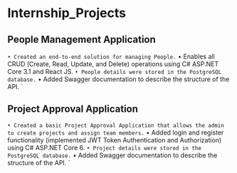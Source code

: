 # Internship_Projects

## People Management Application
`
• Created an end-to-end solution for managing People.
`
• Enables all CRUD (Create, Read, Update, and Delete) operations using C# ASP.NET Core 3.1 and React JS.
`
• People details were stored in the PostgreSQL database.
`
• Added Swagger documentation to describe the structure of the API.
`

## Project Approval Application
`
• Created a basic Project Approval Application that allows the admin to create projects and assign team members.
`
• Added login and register functionality (implemented JWT Token Authentication and Authorization) using C# ASP.NET Core 6.
`
• Project details were stored in the PostgreSQL database.
`
• Added Swagger documentation to describe the structure of the API.
`
